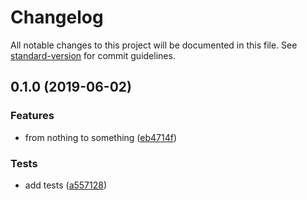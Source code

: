 # Changelog

All notable changes to this project will be documented in this file. See [standard-version](https://github.com/conventional-changelog/standard-version) for commit guidelines.

## 0.1.0 (2019-06-02)

### Features

- from nothing to something ([eb4714f](https://github.com/QingqiShi/react-lit-store/commit/eb4714f))

### Tests

- add tests ([a557128](https://github.com/QingqiShi/react-lit-store/commit/a557128))
